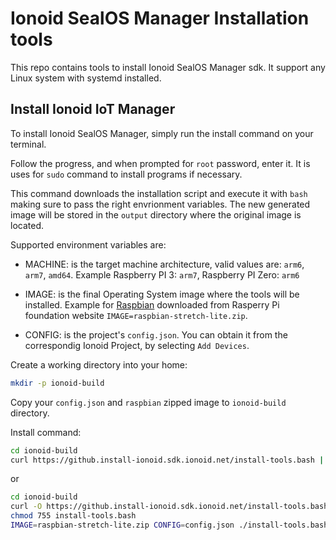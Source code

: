 # Ionoid SealOS Manager Installation tools

This repo contains tools to install Ionoid SealOS Manager sdk. It
support any Linux system with systemd installed.


## Install Ionoid IoT Manager

To install Ionoid SealOS Manager, simply run the install command
on your terminal.

Follow the progress, and when prompted for `root` password, enter it.
It is uses for `sudo` command to install programs if necessary.

This command downloads the installation script and execute it with
`bash` making sure to pass the right envrionment variables. The new
generated image will be stored in the `output` directory where the
original image is located.


Supported environment variables are:

* MACHINE: is the target machine architecture, valid values are: `arm6`,
        `arm7`, `amd64`.
Example Raspberry PI 3: `arm7`, Raspberry PI Zero: `arm6`


* IMAGE: is the final Operating System image where the tools will be
installed. Example for [Raspbian](https://www.raspberrypi.org/downloads/raspbian/) downloaded from Rasperry Pi foundation website `IMAGE=raspbian-stretch-lite.zip`.


* CONFIG: is the project's `config.json`. You can obtain it from the
correspondig Ionoid Project, by selecting `Add Devices`.

Create a working directory into your home:
```bash
mkdir -p ionoid-build
```

Copy your `config.json` and `raspbian` zipped image to `ionoid-build`
directory.


Install command:

```bash
cd ionoid-build
curl https://github.install-ionoid.sdk.ionoid.net/install-tools.bash | IMAGE=raspbian-stretch-lite.zip CONFIG=config.json bash
```

or

```bash
cd ionoid-build
curl -O https://github.install-ionoid.sdk.ionoid.net/install-tools.bash
chmod 755 install-tools.bash
IMAGE=raspbian-stretch-lite.zip CONFIG=config.json ./install-tools.bash
```
